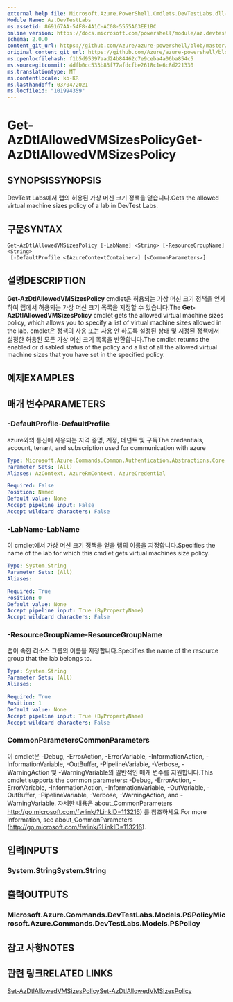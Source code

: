 ```yaml
---
external help file: Microsoft.Azure.PowerShell.Cmdlets.DevTestLabs.dll-Help.xml
Module Name: Az.DevTestLabs
ms.assetid: 869167AA-54F8-4A1C-AC08-5555A63EE1BC
online version: https://docs.microsoft.com/powershell/module/az.devtestlabs/get-azdtlallowedvmsizespolicy
schema: 2.0.0
content_git_url: https://github.com/Azure/azure-powershell/blob/master/src/DevTestLabs/DevTestLabs/help/Get-AzDtlAllowedVMSizesPolicy.md
original_content_git_url: https://github.com/Azure/azure-powershell/blob/master/src/DevTestLabs/DevTestLabs/help/Get-AzDtlAllowedVMSizesPolicy.md
ms.openlocfilehash: f1b5d95397aad24b84462c7e9ceba4a06ba854c5
ms.sourcegitcommit: 4dfb0cc533b83f77afdcfbe2618c1e6c8d221330
ms.translationtype: MT
ms.contentlocale: ko-KR
ms.lasthandoff: 03/04/2021
ms.locfileid: "101994359"
---
```

# <span data-ttu-id="6459c-101">Get-AzDtlAllowedVMSizesPolicy</span><span class="sxs-lookup"><span data-stu-id="6459c-101">Get-AzDtlAllowedVMSizesPolicy</span></span>

## <span data-ttu-id="6459c-102">SYNOPSIS</span><span class="sxs-lookup"><span data-stu-id="6459c-102">SYNOPSIS</span></span>
<span data-ttu-id="6459c-103">DevTest Labs에서 랩의 허용된 가상 머신 크기 정책을 얻습니다.</span><span class="sxs-lookup"><span data-stu-id="6459c-103">Gets the allowed virtual machine sizes policy of a lab in DevTest Labs.</span></span>

## <span data-ttu-id="6459c-104">구문</span><span class="sxs-lookup"><span data-stu-id="6459c-104">SYNTAX</span></span>

```
Get-AzDtlAllowedVMSizesPolicy [-LabName] <String> [-ResourceGroupName] <String>
 [-DefaultProfile <IAzureContextContainer>] [<CommonParameters>]
```

## <span data-ttu-id="6459c-105">설명</span><span class="sxs-lookup"><span data-stu-id="6459c-105">DESCRIPTION</span></span>
<span data-ttu-id="6459c-106">**Get-AzDtlAllowedVMSizesPolicy** cmdlet은 허용되는 가상 머신 크기 정책을 얻게 하여 랩에서 허용되는 가상 머신 크기 목록을 지정할 수 있습니다.</span><span class="sxs-lookup"><span data-stu-id="6459c-106">The **Get-AzDtlAllowedVMSizesPolicy** cmdlet gets the allowed virtual machine sizes policy, which allows you to specify a list of virtual machine sizes allowed in the lab.</span></span>
<span data-ttu-id="6459c-107">cmdlet은 정책의 사용 또는 사용 안 하도록 설정된 상태 및 지정된 정책에서 설정한 허용된 모든 가상 머신 크기 목록을 반환합니다.</span><span class="sxs-lookup"><span data-stu-id="6459c-107">The cmdlet returns the enabled or disabled status of the policy and a list of all the allowed virtual machine sizes that you have set in the specified policy.</span></span>

## <span data-ttu-id="6459c-108">예제</span><span class="sxs-lookup"><span data-stu-id="6459c-108">EXAMPLES</span></span>

## <span data-ttu-id="6459c-109">매개 변수</span><span class="sxs-lookup"><span data-stu-id="6459c-109">PARAMETERS</span></span>

### <span data-ttu-id="6459c-110">-DefaultProfile</span><span class="sxs-lookup"><span data-stu-id="6459c-110">-DefaultProfile</span></span>
<span data-ttu-id="6459c-111">azure와의 통신에 사용되는 자격 증명, 계정, 테넌트 및 구독</span><span class="sxs-lookup"><span data-stu-id="6459c-111">The credentials, account, tenant, and subscription used for communication with azure</span></span>

```yaml
Type: Microsoft.Azure.Commands.Common.Authentication.Abstractions.Core.IAzureContextContainer
Parameter Sets: (All)
Aliases: AzContext, AzureRmContext, AzureCredential

Required: False
Position: Named
Default value: None
Accept pipeline input: False
Accept wildcard characters: False
```

### <span data-ttu-id="6459c-112">-LabName</span><span class="sxs-lookup"><span data-stu-id="6459c-112">-LabName</span></span>
<span data-ttu-id="6459c-113">이 cmdlet에서 가상 머신 크기 정책을 얻을 랩의 이름을 지정합니다.</span><span class="sxs-lookup"><span data-stu-id="6459c-113">Specifies the name of the lab for which this cmdlet gets virtual machines size policy.</span></span>

```yaml
Type: System.String
Parameter Sets: (All)
Aliases:

Required: True
Position: 0
Default value: None
Accept pipeline input: True (ByPropertyName)
Accept wildcard characters: False
```

### <span data-ttu-id="6459c-114">-ResourceGroupName</span><span class="sxs-lookup"><span data-stu-id="6459c-114">-ResourceGroupName</span></span>
<span data-ttu-id="6459c-115">랩이 속한 리소스 그룹의 이름을 지정합니다.</span><span class="sxs-lookup"><span data-stu-id="6459c-115">Specifies the name of the resource group that the lab belongs to.</span></span>

```yaml
Type: System.String
Parameter Sets: (All)
Aliases:

Required: True
Position: 1
Default value: None
Accept pipeline input: True (ByPropertyName)
Accept wildcard characters: False
```

### <span data-ttu-id="6459c-116">CommonParameters</span><span class="sxs-lookup"><span data-stu-id="6459c-116">CommonParameters</span></span>
<span data-ttu-id="6459c-117">이 cmdlet은 -Debug, -ErrorAction, -ErrorVariable, -InformationAction, -InformationVariable, -OutBuffer, -PipelineVariable, -Verbose, -WarningAction 및 -WarningVariable의 일반적인 매개 변수를 지원합니다.</span><span class="sxs-lookup"><span data-stu-id="6459c-117">This cmdlet supports the common parameters: -Debug, -ErrorAction, -ErrorVariable, -InformationAction, -InformationVariable, -OutVariable, -OutBuffer, -PipelineVariable, -Verbose, -WarningAction, and -WarningVariable.</span></span> <span data-ttu-id="6459c-118">자세한 내용은 about_CommonParameters http://go.microsoft.com/fwlink/?LinkID=113216) 를 참조하세요.</span><span class="sxs-lookup"><span data-stu-id="6459c-118">For more information, see about_CommonParameters (http://go.microsoft.com/fwlink/?LinkID=113216).</span></span>

## <span data-ttu-id="6459c-119">입력</span><span class="sxs-lookup"><span data-stu-id="6459c-119">INPUTS</span></span>

### <span data-ttu-id="6459c-120">System.String</span><span class="sxs-lookup"><span data-stu-id="6459c-120">System.String</span></span>

## <span data-ttu-id="6459c-121">출력</span><span class="sxs-lookup"><span data-stu-id="6459c-121">OUTPUTS</span></span>

### <span data-ttu-id="6459c-122">Microsoft.Azure.Commands.DevTestLabs.Models.PSPolicy</span><span class="sxs-lookup"><span data-stu-id="6459c-122">Microsoft.Azure.Commands.DevTestLabs.Models.PSPolicy</span></span>

## <span data-ttu-id="6459c-123">참고 사항</span><span class="sxs-lookup"><span data-stu-id="6459c-123">NOTES</span></span>

## <span data-ttu-id="6459c-124">관련 링크</span><span class="sxs-lookup"><span data-stu-id="6459c-124">RELATED LINKS</span></span>

[<span data-ttu-id="6459c-125">Set-AzDtlAllowedVMSizesPolicy</span><span class="sxs-lookup"><span data-stu-id="6459c-125">Set-AzDtlAllowedVMSizesPolicy</span></span>](./Set-AzDtlAllowedVMSizesPolicy.md)


